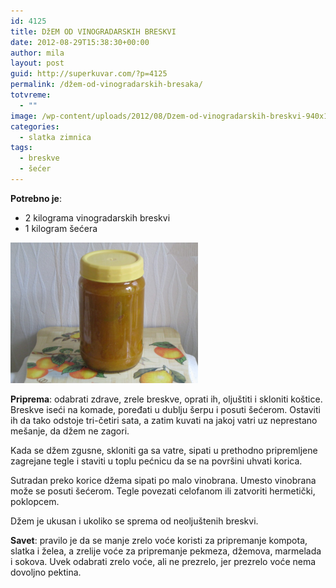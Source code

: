 ```yaml
---
id: 4125
title: DžEM OD VINOGRADARSKIH BRESKVI
date: 2012-08-29T15:38:30+00:00
author: mila
layout: post
guid: http://superkuvar.com/?p=4125
permalink: /džem-od-vinogradarskih-bresaka/
totvreme:
  - ""
image: /wp-content/uploads/2012/08/Dzem-od-vinogradarskih-breskvi-940x198.jpg
categories:
  - slatka zimnica
tags:
  - breskve
  - šećer
---
```

**Potrebno je**:

  * 2 kilograma vinogradarskih breskvi
  * 1 kilogram šećera

<img class="alignnone size-medium wp-image-4126" title="Dzem od vinogradarskih breskvi" src="/wp-content/uploads/2012/08/Dzem-od-vinogradarskih-breskvi-1024x768.jpg" alt="" width="300" height="225" /> 

**Priprema**: odabrati zdrave, zrele breskve, oprati ih, oljuštiti i skloniti koštice. Breskve iseći na komade, poređati u dublju šerpu i posuti šećerom. Ostaviti ih da tako odstoje tri-četiri sata, a zatim kuvati na jakoj vatri uz neprestano mešanje, da džem ne zagori.

Kada se džem zgusne, skloniti ga sa vatre, sipati u prethodno pripremljene zagrejane tegle i staviti u toplu pećnicu da se na površini uhvati korica.

Sutradan preko korice džema sipati po malo vinobrana. Umesto vinobrana može se posuti šećerom. Tegle povezati celofanom ili zatvoriti hermetički, poklopcem.

Džem je ukusan i ukoliko se sprema od neoljuštenih breskvi.

**Savet**: pravilo je da se manje zrelo voće koristi za pripremanje kompota, slatka i želea, a zrelije voće za pripremanje pekmeza, džemova, marmelada i sokova. Uvek odabrati zrelo voće, ali ne prezrelo, jer prezrelo voće nema dovoljno pektina.

&nbsp;